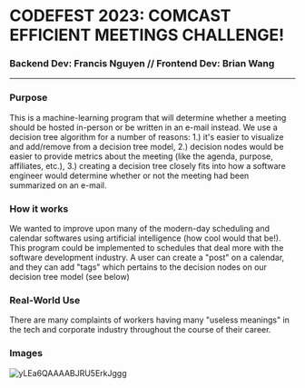 # CODEFEST 2023: COMCAST EFFICIENT MEETINGS CHALLENGE!
### Backend Dev: Francis Nguyen // Frontend Dev: Brian Wang
---
### Purpose
This is a machine-learning program that will determine whether a meeting should be hosted in-person or be written in an e-mail instead.
We use a decision tree algorithm for a number of reasons:
1.) it's easier to visualize and add/remove from a decision tree model,
2.) decision nodes would be easier to provide metrics about the meeting (like the agenda, purpose, affiliates, etc.),
3.) creating a decision tree closely fits into how a software engineer would determine whether or not the meeting had been summarized on an e-mail.

### How it works

We wanted to improve upon many of the modern-day scheduling and calendar softwares using artificial intelligence (how cool would that be!).
This program could be implemented to schedules that deal more with the software development industry. A user can create a "post" on a calendar,
and they can add "tags" which pertains to the decision nodes on our decision tree model (see below)

### Real-World Use

There are many complaints of workers having many "useless meanings" in the tech and corporate industry throughout the course of their career.

### Images
![yLEa6QAAAABJRU5ErkJggg](https://user-images.githubusercontent.com/110130404/224533710-bdf3785b-ab87-4a7f-81b0-b724c62c2722.png)

